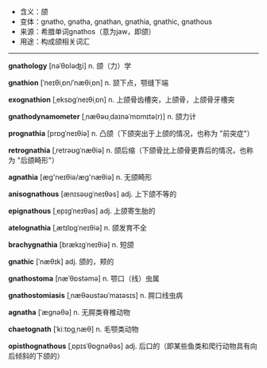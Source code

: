 - <span class="definition">含义：颌</span>
- <span class="definition">变体：gnatho, gnatha, gnathan, gnathia, gnathic, gnathous</span>
- <span class="definition">来源：希腊单词gnathos（意为jaw，即颌）</span>
- <span class="definition">用途：构成颌相关词汇</span>


---


<span class="vocabulary">**gnathology**</span> [nəˈθɒləʤi] n. 颌（力）学

<span class="vocabulary">**gnathion**</span> [ˈneɪθiˌɒn/ˈnæθiˌɒn] n. 颔下点，颚缝下端 

<span class="vocabulary">**exognathion**</span> [ˌeksɒgˈneɪθiˌɒn] n. 上颌骨齿槽突，上颌骨，上颌骨牙槽突

<span class="vocabulary">**gnathodynamometer**</span> [ˌnæθəʊˌdaɪnəˈmɒmɪtə(r)] n. 颌力计

<span class="vocabulary">**prognathia**</span> [prɒgˈneɪθiə] n. 凸颌（下颌突出于上颌的情况，也称为 "前突症"）

<span class="vocabulary">**retrognathia**</span> [ˌretrəʊgˈnæθiə] n. 颌后缩（下颌骨比上颌骨更靠后的情况，也称为 "后颌畸形"）

<span class="vocabulary">**agnathia**</span> [æɡ'neɪθiə/æɡ'næθiə] n. 无颌畸形

<span class="vocabulary">**anisognathous**</span> [ænɪsəʊɡˈneɪθəs] adj. 上下颌不等的

<span class="vocabulary">**epignathous**</span> [ˌepɪɡˈneɪθəs] adj. 上颌寄生胎的

<span class="vocabulary">**atelognathia**</span> [ˌætɪlɒgˈneɪθiə] n. 颌发育不全

<span class="vocabulary">**brachygnathia**</span> [brækɪgˈneɪθiə] n. 短颌

<span class="vocabulary">**gnathic**</span> [ˈnæθɪk] adj. 颌的，颊的

<span class="vocabulary">**gnathostoma**</span> [næˈθɒstəmə] n. 颚口（线）虫属

<span class="vocabulary">**gnathostomiasis**</span> [ˌnæθəʊstəʊˈmaɪəsɪs] n. 腭口线虫病

<span class="vocabulary">**agnatha**</span> [ˈæɡnəθə] n. 无腭类脊椎动物

<span class="vocabulary">**chaetognath**</span> [ˈkiːtɒɡˌnæθ] n. 毛颚类动物

<span class="vocabulary">**opisthognathous**</span> [ˌɒpɪsˈθɒɡnəθəs] adj. 后口的（即某些鱼类和爬行动物具有向后倾斜的下颌的）









